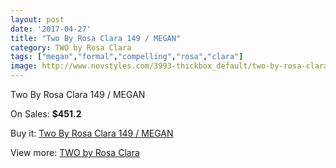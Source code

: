 ```yaml
---
layout: post
date: '2017-04-27'
title: "Two By Rosa Clara 149 / MEGAN"
category: TWO by Rosa Clara
tags: ["megan","formal","compelling","rosa","clara"]
image: http://www.novstyles.com/3993-thickbox_default/two-by-rosa-clara-149-megan.jpg
---
```

Two By Rosa Clara 149 / MEGAN

On Sales: **$451.2**
<a href="https://www.novstyles.com/en/two-by-rosa-clara/2464-two-by-rosa-clara-149-megan.html"><amp-img layout="responsive" width="600" height="600" src="//www.novstyles.com/3993-thickbox_default/two-by-rosa-clara-149-megan.jpg" alt="Two By Rosa Clara 149 / MEGAN 0" /></a>

Buy it: [Two By Rosa Clara 149 / MEGAN](https://www.novstyles.com/en/two-by-rosa-clara/2464-two-by-rosa-clara-149-megan.html "Two By Rosa Clara 149 / MEGAN")

View more: [TWO by Rosa Clara](https://www.novstyles.com/en/16-two-by-rosa-clara "TWO by Rosa Clara")